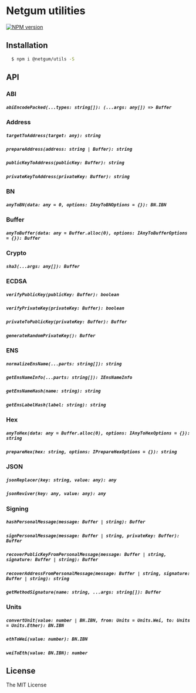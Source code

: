 # Netgum utilities

[![NPM version][npm-image]][npm-url]
 
## Installation

```bash
  $ npm i @netgum/utils -S
```

## API

### ABI

##### `abiEncodePacked(...types: string[]): (...args: any[]) => Buffer`

### Address

##### `targetToAddress(target: any): string`
##### `prepareAddress(address: string | Buffer): string`
##### `publicKeyToAddress(publicKey: Buffer): string`
##### `privateKeyToAddress(privateKey: Buffer): string`

### BN

##### `anyToBN(data: any = 0, options: IAnyToBNOptions = {}): BN.IBN`

### Buffer

##### `anyToBuffer(data: any = Buffer.alloc(0), options: IAnyToBufferOptions = {}): Buffer`

### Crypto

##### `sha3(...args: any[]): Buffer`

### ECDSA

##### `verifyPublicKey(publicKey: Buffer): boolean`
##### `verifyPrivateKey(privateKey: Buffer): boolean`
##### `privateToPublicKey(privateKey: Buffer): Buffer`
##### `generateRandomPrivateKey(): Buffer`

### ENS

##### `normalizeEnsName(...parts: string[]): string`
##### `getEnsNameInfo(...parts: string[]): IEnsNameInfo`
##### `getEnsNameHash(name: string): string`
##### `getEnsLabelHash(label: string): string`

### Hex

##### `anyToHex(data: any = Buffer.alloc(0), options: IAnyToHexOptions = {}): string`
##### `prepareHex(hex: string, options: IPrepareHexOptions = {}): string`

### JSON

##### `jsonReplacer(key: string, value: any): any`
##### `jsonReviver(key: any, value: any): any`

### Signing

##### `hashPersonalMessage(message: Buffer | string): Buffer`
##### `signPersonalMessage(message: Buffer | string, privateKey: Buffer): Buffer`
##### `recoverPublicKeyFromPersonalMessage(message: Buffer | string, signature: Buffer | string): Buffer`
##### `recoverAddressFromPersonalMessage(message: Buffer | string, signature: Buffer | string): string`
##### `getMethodSignature(name: string, ...args: string[]): Buffer`

### Units

##### `convertUnit(value: number | BN.IBN, from: Units = Units.Wei, to: Units = Units.Ether): BN.IBN`
##### `ethToWei(value: number): BN.IBN`
##### `weiToEth(value: BN.IBN): number`

## License

The MIT License

[npm-image]: https://badge.fury.io/js/%40netgum%2Futils.svg
[npm-url]: https://npmjs.org/package/@netgum/utils

